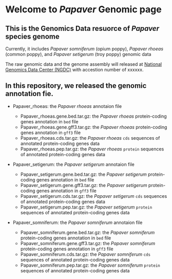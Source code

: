 # Welcome to _Papaver_ Genomic page

## This is the Genomics Data resuorce of _Papaver_ species genome

Currently, it includes _Papaver somniferum_ (opium poppy), _Papaver rhoeas_ (common poppy), and _Papaver setigerum_ (troy poppy) genomic data

The raw genomic data and the genome assembly will released at [National Genomics Data Center (NGDC)](https://bigd.big.ac.cn) with accestion number of xxxxxx.

## In this repository, we released the genomic annotation fie.

- Papaver_rhoeas: the _Papaver rhoeas_ annotaion file
  - Papaver_rhoeas.gene.bed.tar.gz: the _Papaver rhoeas_ protein-coding genes annotation in `bed` file
  - Papaver_rhoeas.gene.gff3.tar.gz: the _Papaver rhoeas_ protein-coding genes annotation in `gff3` file
  - Papaver_rhoeas.cds.tar.gz: the _Papaver rhoeas_ `cds` sequences of annotated protein-coding genes data
  - Papaver_rhoeas.pep.tar.gz: the _Papaver rhoeas_ `protein` sequences of annotated protein-coding genes data

- Papaver_setigerum: the _Papaver setigerum_ annotaion file
  - Papaver_setigerum.gene.bed.tar.gz: the _Papaver setigerum_ protein-coding genes annotation in `bed` file
  - Papaver_setigerum.gene.gff3.tar.gz: the _Papaver setigerum_ protein-coding genes annotation in `gff3` file
  - Papaver_setigerum.cds.tar.gz: the _Papaver setigerum_ `cds` sequences of annotated protein-coding genes data
  - Papaver_setigerum.pep.tar.gz: the _Papaver setigerum_ `protein` sequences of annotated protein-coding genes data
  
- Papaver_somniferum: the _Papaver somniferum_ annotaion file
  - Papaver_somniferum.gene.bed.tar.gz: the _Papaver somniferum_ protein-coding genes annotation in `bed` file
  - Papaver_somniferum.gene.gff3.tar.gz: the _Papaver somniferum_ protein-coding genes annotation in `gff3` file
  - Papaver_somniferum.cds.tar.gz: the _Papaver somniferum_ `cds` sequences of annotated protein-coding genes data
  - Papaver_somniferum.pep.tar.gz: the _Papaver somniferum_ `protein` sequences of annotated protein-coding genes data
